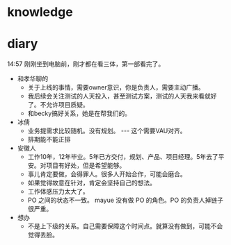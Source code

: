 # knowledge


# diary

14:57 刚刚坐到电脑前，刚才都在看三体，第一部看完了。


-  和孝华聊的
	- 关于上线的事情，需要owner意识，你是负责人，需要主动广播。
	- 我后续会关注测试的人天投入，甚至测试方案，测试的人天我来看就好了。不允许项目质疑。
	- 和becky搞好关系，她是在帮我们的。
- 冰倩
	- 业务提需求比较随机。没有规划。   --- 这个需要VAU对齐。
	- 排期能不能正排
- 安徽人
	- 工作10年，12年毕业。5年已方交付，规划、产品、项目经理。5年去了平安。对项目有好处，但是希望能够。
	- 事儿肯定要做，会得罪人。很多人开始合作，可能会磨合。
	- 如果觉得故意在针对，肯定会坚持自己的想法。
	- 工作体感压力太大了。
	- PO 之间的状态不一致。 mayue 没有做 PO 的角色。PO 的负责人掉链子很严重。
- 想办
	- 不是上下级的关系。自己需要保障这个时间点。就算没有做到，可能不会觉得丢脸。
